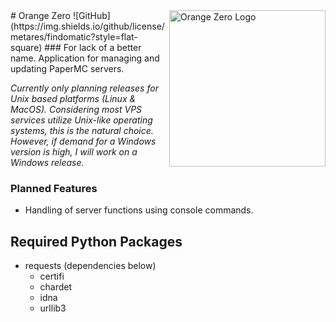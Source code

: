 <img src="" alt="Orange Zero Logo" width="250" align="right">
# Orange Zero
![GitHub](https://img.shields.io/github/license/metares/findomatic?style=flat-square)
### For lack of a better name.
Application for managing and updating PaperMC servers.

*Currently only planning releases for Unix based platforms (Linux & MacOS). Considering most VPS services utilize Unix-like operating systems, this is the natural choice. However, if demand for a Windows version is high, I will work on a Windows release.*

### Planned Features
* Handling of server functions using console commands.

## Required Python Packages
* requests (dependencies below) 
  * certifi
  * chardet
  * idna
  * urllib3
